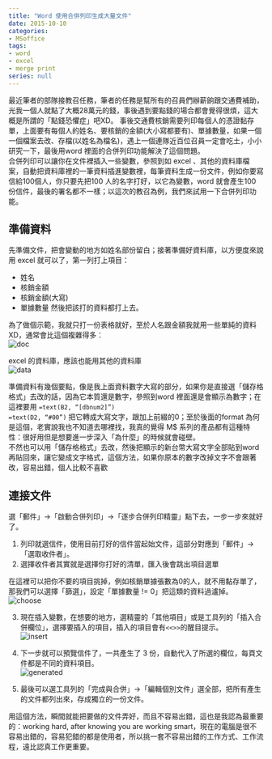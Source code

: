```yaml
---
title: "Word 使用合併列印生成大量文件"
date: 2015-10-10
categories:
- MSoffice
tags:
- word
- excel
- merge print
series: null
---
```


最近筆者的部隊接教召任務，筆者的任務是幫所有的召員們辦薪餉跟交通費補助，光我一個人就點了大概28萬元的錢，事後遇到要點錢的場合都會覺得很煩，這大概是所謂的「點錢恐懼症」吧XD。
事後交通費核銷需要列印每個人的憑證黏存單，上面要有每個人的姓名、要核銷的金額(大小寫都要有)、單據數量，如果一個一個檔案去改、存檔(以姓名為檔名)，遇上一個連隊近百位召員一定會吃土，小小研究一下，最後用word 裡面的合併列印功能解決了這個問題。  
合併列印可以讓你在文件裡插入一些變數，參照到如 excel 、其他的資料庫檔案，自動把資料庫裡的一筆資料插進變數裡，每筆資料生成一份文件，例如你要寫信給100個人，你只要先把100 人的名字打好，以它為變數，word 就會產生100 份信件，最後的署名都不一樣；以這次的教召為例，我們來試用一下合併列印功能。  
<!--more-->

## 準備資料

先準備文件，把會變動的地方如姓名部份留白；接著準備好資料庫，以方便度來說用 excel 就可以了，第一列打上項目：
* 姓名
* 核銷金額
* 核銷金額(大寫)
* 單據數量
然後把該打的資料都打上去。  

為了做個示範，我就只打一份表格就好，至於人名跟金額我就用一些單純的資料XD，通常會比這個複雜得多：  
![doc](/images/office/mergeprint/doc.png)

excel 的資料庫，應該也能用其他的資料庫  
![data](/images/office/mergeprint/data.png)

準備資料有幾個要點，像是我上面資料數字大寫的部分，如果你是直接選「儲存格格式」去改的話，因為它本質還是數字，參照到word 裡面還是會顯示為數字；在這裡要用  `=text(B2, “[dbnum2]”)`  
`=text(D2, “#00”)` 把它轉成大寫文字，跟加上前綴的0；至於後面的format 為何是這個，老實說我也不知道去哪裡找，我真的覺得 M$ 系列的產品都有這種特性：很好用但是想要進一步深入「為什麼」的時候就會碰壁。  
不然也可以用「儲存格格式」去改，然後把顯示的新台幣大寫文字全部貼到word 再貼回來，讓它變成文字格式，這個方法，如果你原本的數字改掉文字不會跟著改，容易出錯，個人比較不喜歡  

## 連接文件

選「郵件」->「啟動合併列印」->「逐步合併列印精靈」點下去，一步一步來就好了。  

1. 列印就選信件，使用目前打好的信件當起始文件，這部分對應到「郵件」->「選取收件者」。  
2. 選擇收件者其實就是選擇你打好的清單，匯入後會跳出項目選單

在這裡可以把你不要的項目挑掉，例如核銷單據張數為0的人，就不用黏存單了，那我們可以選擇「篩選」，設定「單據數量 != 0」把這類的資料過瀘掉。  
![choose](/images/office/mergeprint/choose.png)

3. 現在插入變數，在想要的地方，選精靈的「其他項目」或是工具列的「插入合併欄位」，選擇要插入的項目，插入的項目會有`<<>>`的醒目提示。  
![insert](/images/office/mergeprint/insert.png)

4.  下一步就可以預覽信件了，一共產生了 3 份，自動代入了所選的欄位，每頁文件都是不同的資料項目。  
![generated](/images/office/mergeprint/generated.png)

5. 最後可以選工具列的「完成與合併」->「編輯個別文件」選全部，把所有產生的文件都列出來，存成獨立的一份文件。  

用這個方法，瞬間就能把要做的文件弄好，而且不容易出錯，這也是我認為最重要的：working hard, after knowing you are working smart，現在的電腦是很不容易出錯的，容易犯錯的都是使用者，所以挑一套不容易出錯的工作方式、工作流程，遠比認真工作更重要。